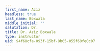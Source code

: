 ```yaml
---
first_name: Aziz
headless: true
last_name: Boxwala
middle_initial: ''
salutation: Dr.
title: Dr. Aziz Boxwala
type: instructor
uid: 94f68cfa-093f-15bf-8b05-055f60fe0c07
---
```

